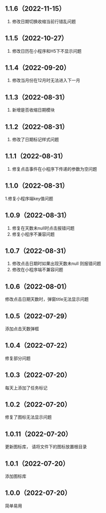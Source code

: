 ## 1.1.6（2022-11-15）
1. 修改日期切换收缩当前行错乱问题
## 1.1.5（2022-10-27）
1. 修改日历在小程序和H5下不显示问题
## 1.1.4（2022-09-20）
1. 修改当月份在12月时无法进入下一月
## 1.1.3（2022-08-31）
1. 新增是否收缩日期模块
## 1.1.2（2022-08-31）
1. 修改了日期标记样式问题
## 1.1.1（2022-08-31）
1. 修复点击事件在小程序下传递的参数为空问题
## 1.1.0（2022-08-31）
1.修复小程序端key值问题
## 1.0.9（2022-08-31）
1. 修复在天数未null时点击报错问题
2. 修复小程序不兼容问题
## 1.0.7（2022-08-31）
1. 修改点击日期时如果出现天数未null 则报错问题
2. 修改在小程序端不兼容问题
## 1.0.6（2022-08-01）
修改点击日期天数时，弹窗title无法显示问题
## 1.0.5（2022-07-29）
添加点击天数弹框
## 1.0.4（2022-07-22）
修复部分问题
## 1.0.3（2022-07-20）
每天上添加了任务标记
## 1.0.2（2022-07-20）
修复了图标无法显示问题
## 1.0.11（2022-07-20）
更新图标库， 请将文件下的图标放置根目录
## 1.0.1（2022-07-20）
添加图标库
## 1.0.0（2022-07-20）
简单易用
